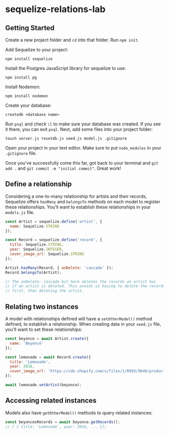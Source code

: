 # sequelize-relations-lab

## Getting Started
Create a new project folder and `cd` into that folder. Run `npm init`. 

Add Sequelize to your project:

```
npm install sequelize
```

Install the Postgres JavaScript library for sequelize to use:

```
npm install pg
```

Install Nodemon:

```
npm install nodemon
```

Create your database:

```
createdb <database name>
```

Run `psql` and check `\l` to make sure your database was created. If you see it there, you can exit `psql`. Next, add some files into your project folder:

```
touch server.js resetdb.js seed.js model.js .gitignore
```

Open your project in your text editor. Make sure to put `node_modules` in your `.gitignore` file. 

Once you've successfully come this far, got back to your terminal and `git add .` and `git commit -m "initial commit"`. Great work!

## 



## Define a relationship

Considering a one-to-many relationship for artists and their records, Sequelize offers `hasMany` and `belongsTo` methods on each model to register these relationships. You'll want to establish these relationships in your `models.js` file.

```js
const Artist = sequelize.define('artist', {
  name: Sequelize.STRING
});

const Record = sequelize.define('record', {
  title: Sequelize.STRING,
  year: Sequelize.INTEGER,
  cover_image_url: Sequelize.STRING
});

Artist.hasMany(Record, { onDelete: 'cascade' });
Record.belongsTo(Artist);

// The onDelete: cascade bit here deletes the records an artist has
// if an artist is deleted. This avoids us having to delete the records
// first, then deleting the artist.

```

## Relating two instances

A model with relationships defined will have a `setOtherModel()` method defined, to establish a relationship. When creating data in your `seed.js` file, you'll want to set these relationships:

```js
const beyonce = await Artist.create({
  name: 'Beyoncé'
});

const lemonade = await Record.create({
  title: 'Lemonade',
  year: 2016,
  cover_image_url: 'https://cdn.shopify.com/s/files/1/0993/9646/products/SNY533682CD.jpg',
});

await lemonade.setArtist(beyonce);
```

## Accessing related instances

Models also have `getOtherModel()` methods to query related instances:

```js
const beyoncesRecords = await beyonce.getRecords();
// [ { title: 'Lemonade', year: 2016, ... }];
```
